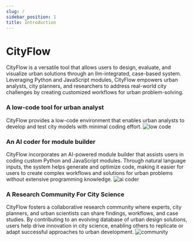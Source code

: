 ```yaml
---
slug: /
sidebar_position: 1
title: Introduction
---
```


# CityFlow

CityFlow is a versatile tool that allows users to design, evaluate, and visualize urban solutions through an llm-integrated, case-based system. Leveraging Python and JavaScript modules, CityFlow empowers urban analysts, city planners, and researchers to address real-world city challenges by creating customized workflows for urban problem-solving.

### A low-code tool for urban analyst

CityFlow provides a low-code environment that enables urban analysts to develop and test city models with minimal coding effort.
![low code](assets/low_code.gif)

### An AI coder for module builder

CityFlow incorporates an AI-powered module builder that assists users in coding custom Python and JavaScript modules. Through natural language inputs, the system helps generate and optimize code, making it easier for users to create complex workflows and solutions for urban problems without extensive programming knowledge.
![ai coder](assets/ai_coder.gif)

### A Research Community For City Science

CityFlow fosters a collaborative research community where experts, city planners, and urban scientists can share findings, workflows, and case studies. By contributing to an evolving database of urban design solutions, users help drive innovation in city science, enabling others to replicate or adapt successful approaches to urban development.
![community](assets/community.gif)
